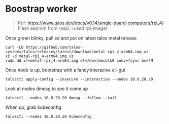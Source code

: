 
# Boostrap worker

> Ref: https://www.talos.dev/docs/v0.14/single-board-computers/rpi_4/
Flash eeprom from raspi, i used rpi-imager

Once green blinky, pull sd and put on latest talos metal release

```
curl -LO https://github.com/talos-systems/talos/releases/latest/download/metal-rpi_4-arm64.img.xz
xz -d metal-rpi_4-arm64.img.xz
sudo dd if=metal-rpi_4-arm64.img of=/dev/mmcblk0 conv=fsync bs=4M
```

Once node is up, bootstrap with a fancy interacive cli-gui
```
talosctl apply-config --insecure --interactive --nodes 10.8.20.20
```

Look at nodes dmesg to see it come up
```
talosctl --nodes 10.8.20.20 dmesg --follow --tail
```

When up, grab kubeconfig
```
talosctl --nodes 10.8.20.20 kubeconfig
```